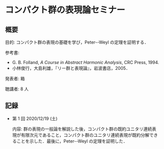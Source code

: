 # コンパクト群の表現論セミナー

## 概要

目的: コンパクト群の表現の基礎を学び，Peter--Weyl の定理を証明する．

参考書:

* G. B. Folland, *A Course in Abstract Harmonic Analysis*, CRC Press, 1994.
* 小林俊行，大島利雄，『リー群と表現論』，岩波書店，2005．

発表者: 箱

聴講者: 8 人

## 記録

* 第 1 回 2020/12/19 (土)

  内容: 群の表現の一般論を解説した後，コンパクト群の既約ユニタリ連続表現が有限次元であること，コンパクト群のユニタリ連続表現が既約分解できることを示した．最後に，Peter--Weyl の定理を証明した．
